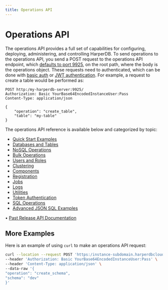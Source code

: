 ```yaml
---
title: Operations API
---
```


# Operations API

The operations API provides a full set of capabilities for configuring, deploying, administering, and controlling HarperDB. To send operations to the operations API, you send a POST request to the operations API endpoint, which [defaults to port 9925](../../../deployments/configuration), on the root path, where the body is the operations object. These requests need to authenticated, which can be done with [basic auth](../../../developers/security/basic-auth) or [JWT authentication](../../../developers/security/jwt-auth). For example, a request to create a table would be performed as:

```http
POST http:/my-harperdb-server:9925/
Authorization: Basic YourBase64EncodedInstanceUser:Pass
Content-Type: application/json

{
    "operation": "create_table",
    "table": "my-table"
}
```

The operations API reference is available below and categorized by topic:

* [Quick Start Examples](./quickstart-examples)
* [Databases and Tables](./databases-and-tables)
* [NoSQL Operations](./nosql-operations)
* [Bulk Operations](./bulk-operations)
* [Users and Roles](./users-and-roles)
* [Clustering](./clustering)
* [Components](./components)
* [Registration](./registration)
* [Jobs](./jobs)
* [Logs](./logs)
* [Utilities](./utilities)
* [Token Authentication](./token-authentication)
* [SQL Operations](./sql-operations)
* [Advanced JSON SQL Examples](./advanced-json-sql-examples)

• [Past Release API Documentation](https:/olddocs.harperdb.io)

## More Examples

Here is an example of using `curl` to make an operations API request:

```bash
curl --location --request POST 'https:/instance-subdomain.harperdbcloud.com' \
--header 'Authorization: Basic YourBase64EncodedInstanceUser:Pass' \
--header 'Content-Type: application/json' \
--data-raw '{
"operation": "create_schema",
"schema": "dev"
}'
```
